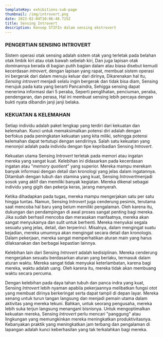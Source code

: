 ```yaml
---
templateKey: exhibitions-sub-page
thumbnail: /img/introvert.png
date: 2022-02-04T10:06:48.715Z
title: Sensing Introvert
description: Konsep STIFIn dalam sensing ekstrovert
---
```


<!-- ![clay-images-15](/img/personal.png)

![clay-images-15](/img/familly.png) -->


### PENGERTIAN SENSING INTROVERT
Sistem operasi otak sensing adalah sistem otak yang terletak pada belahan otak limbik kiri atau otak bawah sebelah kiri, Dan juga lapisan otak dominannya berada di bagian putih bagian dalam atau biasa disebut kemudi kecerdasan *introvert*, dengan lapisan yang rapat, membuat sistem operasi ini bergerak dari dalam menuju keluar dari dirinya, Dikarenakan hal itu, *Sensing introvert* menjadi selalu ingin bergerak dan tidak bisa diam, Sensing merujuk pada kata yang berarti Pancaindra, Sehigga sensing dapat menerima informasi dari 5 peraba, Seperti penglihatan, penciuman, peraba, pendengaran, dan perasa, Hal ini membuat sensing lebih percaya dengan bukti nyata dibandin janji janji belaka.

### KEKUATAN & KELEMAHAN

Setiap individu adalah paket lengkap yang terdiri dari kekuatan dan kelemahan. Kunci untuk memaksimalkan potensi diri adalah dengan berfokus pada peningkatan kekuatan yang kita miliki, sehingga potensi kelemahan dapat tertutupi dengan sendirinya. Salah satu kekuatan yang menonjol adalah pada individu dengan tipe kepribadian Sensing *Introvert*.

Kekuatan utama Sensing *Introvert* terletak pada memori atau ingatan mereka yang sangat kuat. Kelebihan ini didasarkan pada kecerdasan ingatan atau "*memory quotient*" yang superior. Mereka mampu merekam banyak informasi dengan detail dan kronologi yang jelas dalam ingatannya. Ditambah dengan tubuh dan stamina yang kuat, Sensing *Introvert*menjadi sosok yang aktif dan memiliki banyak kegiatan. Mereka dikenal sebagai individu yang gigih dan pekerja keras, jarang menyerah. 

Ketika dihadapkan pada tugas, mereka mampu mengerjakan satu per satu hingga tuntas. Namun, Sensing *Introvert* juga cenderung pesimis, terutama saat mencoba hal baru yang belum memiliki pengalaman. Oleh karena itu, dukungan dan pendampingan di awal proses sangat penting bagi mereka. Jika sudah berhasil mencoba dan merasakan manfaatnya, mereka akan sangat menyukainya dan sulit untuk berhenti. Mereka menyukai segala sesuatu yang jelas, detail, dan terperinci. Misalnya, dalam mengingat suatu kejadian, mereka umumnya akan mengingat secara detail dan kronologis. Dalam pekerjaan, mereka sangat memperhatikan aturan main yang harus dilaksanakan dan berbagai kepastian lainnya.

Kelebihan lain dari Sensing *Introvert* adalah kedisiplinan. Mereka cenderung mengerjakan sesuatu berdasarkan aturan yang berlaku, termasuk dalam aturan waktu. Mereka sangat tidak menyukai keterlambatan, karena bagi mereka, waktu adalah uang. Oleh karena itu, mereka tidak akan membuang waktu secara percuma.

Dengan kelebihan pada daya tahan tubuh dan panca indra yang kuat, Sensing *Introvert* lebih nyaman apabila pekerjaannya melibatkan fungsi otot yang membuat dirinya berkeringat serta dapat tampil di depan layar. Mereka senang untuk turun tangan langsung dan menjadi pemain utama dalam aktivitas yang mereka tekuni. Bahkan, untuk seorang pengusaha, mereka lebih suka terjun langsung menangani bisnisnya. Untuk mengoptimalkan kekuatan mereka, Sensing *Introvert* perlu mencari "panggung" atau lingkungan yang memungkinkan mereka meningkatkan produktivitasnya. Kebanyakan praktik yang meningkatkan jam terbang dan pengalaman di lapangan adalah kunci keberhasilan yang tak terkalahkan bagi mereka.

